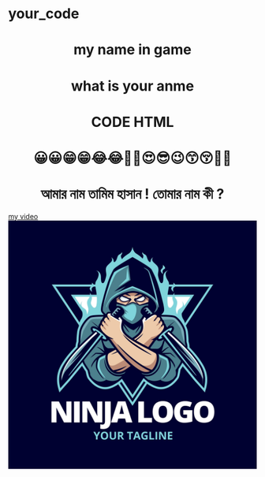 # your_code
<!DOCTYPE html>	
<html>
	<head>		
	</head>
	<body>
		<h1 align="center">my name in game </h1>
		<h1 align="center"> what is your anme</h1>
		<h1 align="center">CODE HTML </h1>
		<h1 align="center"> 😀😀😁😁😂😂🤣🥰😍😎😉😙😚🤗🤩 </h1>
		<h1 align="center" styel="rad"> আমার নাম তামিম হাসান ! তোমার নাম কী ? </h1>			
		<a align="center" href="https://www.youtube.com/">my video</a>
		<img src="5605339.jpg">
	</body

</html>
